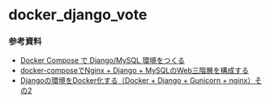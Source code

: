 # docker_django_vote

### 参考資料

- [Docker Compose で Django/MySQL 環境をつくる](https://32imuf.com/docker/create-django-env-with-docker-compose-mysql/)
- [docker-composeでNginx + Django + MySQLのWeb三階層を構成する](http://bbrfkr.hatenablog.jp/entry/2018/11/19/144114)
- [Djangoの環境をDocker化する（Docker + Django + Gunicorn + nginx）その2](https://qiita.com/amazipangu/items/1d17e4fb99869d82f438)